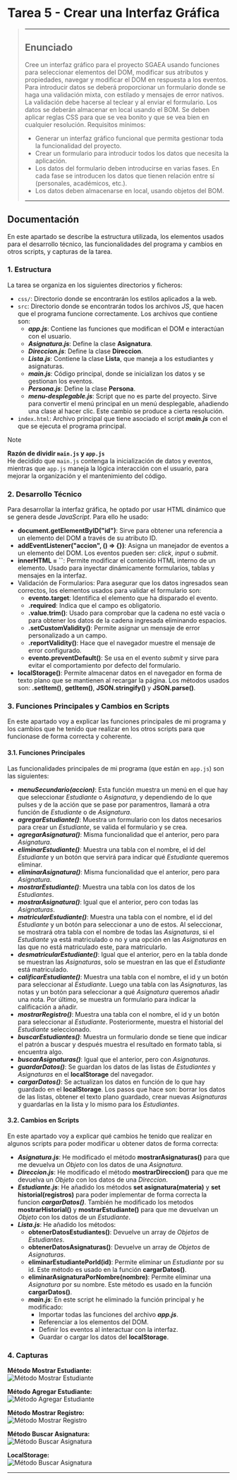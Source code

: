 # Tarea 5 - Crear una Interfaz Gráfica
> ---
> ## Enunciado
> Cree un interfaz gráfico para el proyecto SGAEA usando funciones para seleccionar elementos del DOM, modificar sus atributos y propiedades, navegar y modificar el DOM en respuesta a los eventos.
> Para introducir datos se deberá proporcionar un formulario donde se haga una validación mixta, con estilado y mensajes de error nativos. La validación debe hacerse al teclear y al enviar el formulario.
> Los datos se deberán almacenar en local usando el BOM.
> Se deben aplicar reglas CSS para que se vea bonito y que se vea bien en cualquier resolución.
> Requisitos mínimos:
> - Generar un interfaz gráfico funcional que permita gestionar toda la funcionalidad del proyecto.
> - Crear un formulario para introducir todos los datos que necesita la aplicación.
> - Los datos del formulario deben introducirse en varias fases. En cada fase se introducen los datos que tienen relación entre sí (personales, académicos, etc.).
> - Los datos deben almacenarse en local, usando objetos del BOM.
> ---

## Documentación
En este apartado se describe la estructura utilizada, los elementos usados para el desarrollo técnico, las funcionalidades del programa y cambios en otros scripts, y capturas de la tarea.

### 1. Estructura
La tarea se organiza en los siguientes directorios y ficheros:
- `css/`: Directorio donde se encontrarán  los estilos aplicados a la web.
- `src`: Directorio donde se encontrarán todos los archivos *JS*, que hacen que el programa funcione correctamente. Los archivos que contiene son:
  - ***app.js***: Contiene las funciones que modifican el DOM e interactúan con el usuario.
  - ***Asignatura.js***: Define la clase **Asignatura**.
  - ***Direccion.js***: Define la clase **Direccion**.
  - ***Lista.js***: Contiene la clase **Lista**, que maneja a los estudiantes y asignaturas.
  - ***main.js***: Código principal, donde se inicializan  los datos y se gestionan los eventos.
  - ***Persona.js***: Define la clase **Persona**.
  - ***menu-desplegable.js***: Script que no es parte del proyecto. Sirve para convertir el menú principal en un menú desplegable, añadiendo una clase al hacer clic. Este cambio se produce a cierta resolución.
- `index.html`: Archivo principal que tiene asociado el script ***main.js*** con el que se ejecuta el programa principal.

> [!NOTE]
> **Razón de dividir `main.js` y `app.js`** <br>
> He decidido que `main.js` contenga la inicialización de datos y eventos, mientras que `app.js` maneja la lógica interacción con el usuario, para mejorar la organización y el mantenimiento del código.

### 2. Desarrollo Técnico
Para desarrollar la interfaz gráfica, he optado por usar HTML dinámico que se genera desde *JavaScript*. Para ello he usado:
- **document.getElementByID("id")**: Sirve para obtener una referencia a un elemento  del DOM a través de su atributo ID.
- **addEventListener("accion", () => {})**: Asigna un manejador de eventos a un elemento del DOM. Los eventos pueden ser: *click*, *input* o *submit*.
- **innerHTML = ``**: Permite modificar el contenido HTML interno de un elemento. Usado para inyectar dinámicamente formularios, tablas y mensajes en la interfaz.
- Validación de Formularios: Para asegurar que los datos ingresados sean correctos, los elementos usados para validar el formulario son:
  - **evento.target**: Identifica el elemento  que ha disparado el evento.
  - **.required**: Indica que el campo es obligatorio.
  - **.value.trim()**: Usado para comprobar que la cadena no esté vacía o para obtener los datos de la cadena ingresada eliminando espacios.
  - **.setCustomValidity()**: Permite asignar un mensaje de error personalizado a un campo.
  - **.reportValidity()**: Hace que el navegador muestre el mensaje de error configurado.
  - **evento.preventDefault()**: Se usa en el evento *submit* y sirve para evitar el comportamiento por defecto del formulario.
- **localStorage()**: Permite almacenar datos en el navegador en forma de texto plano que se mantienen al recargar la página. Los métodos usados son: **.setItem()**, **getItem()**, **JSON.stringify()** y **JSON.parse()**.

### 3. Funciones Principales y Cambios en Scripts
En este apartado voy a explicar las funciones principales de mi programa y los cambios que he tenido que realizar en los otros scripts para que funcionase de forma correcta y coherente.

#### 3.1. Funciones Principales
Las funcionalidades principales de mi programa (que están en `app.js`) son las siguientes:
- ***menuSecundario(accion)***: Esta función muestra un menú en el que hay que seleccionar *Estudiante* o *Asignatura*, y dependiendo de lo que pulses y de la acción que se pase por paramentros, llamará a otra función de *Estudiante* o de *Asignatura*.
- ***agregarEstudiante()***: Muestra un formulario con los datos necesarios para crear un *Estudiante*, se valida el formulario y se crea.
- ***agregarAsignatura()***: Misma funcionalidad que el anterior, pero para *Asignatura*.
- ***eliminarEstudiante()***: Muestra una tabla con el nombre, el id del *Estudiante* y un botón que servirá para indicar qué *Estudiante* queremos eliminar.
- ***eliminarAsignatura()***: Misma funcionalidad que el anterior, pero para *Asignatura*.
- ***mostrarEstudiante()***: Muestra una tabla con los datos de los *Estudiantes*.
- ***mostrarAsignatura()***: Igual que el anterior, pero con todas las *Asignaturas*.
- ***matricularEstudiante()***: Muestra una tabla con el nombre, el id del *Estudiante* y un botón para seleccionar a uno de estos. Al seleccionar, se mostrará otra tabla con el nombre de todas las *Asignaturas*, si el *Estudiante* ya está matriculado o no y una opción en las *Asignaturas* en las que no está matriculado este, para matricularlo.
- ***desmatricularEstudiante()***: Igual que el anterior, pero en la tabla donde se muestran las *Asignaturas*, solo se muestran en las que el *Estudiante* está matriculado.
- ***calificarEstudiante()***: Muestra una tabla con el nombre, el id y un botón para seleccionar al *Estudiante*. Luego una tabla con las *Asignaturas*, las notas y un botón para seleccionar a qué *Asignatura* queremos añadir una nota. Por último, se muestra un formulario para indicar la calificación a añadir.
- ***mostrarRegistro()***: Muestra una tabla con el nombre, el id y un botón para seleccionar al *Estudiante*. Posteriormente, muestra el historial del *Estudiante* seleccionado.
- ***buscarEstudiantes()***: Muestra un formulario donde se tiene que indicar el patrón a buscar y después muestra el resultado en formato tabla, si encuentra algo.
- ***buscarAsignaturas()***: Igual que el anterior, pero con *Asignaturas*.
- ***guardarDatos()***: Se guardan los datos de las listas de *Estudiantes* y *Asignaturas* en el **localStorage** del navegador.
- ***cargarDatos()***: Se actualizan los datos en función de lo que hay guardado en el **localStorage**. Los pasos que hace son: borrar los datos de las listas, obtener el texto plano guardado, crear nuevas *Asignaturas* y guardarlas en la lista y lo mismo para los *Estudiantes*.

#### 3.2. Cambios en Scripts
En este apartado voy a explicar qué cambios he tenido que realizar en algunos scripts para poder modificar u obtener datos de forma correcta:
- ***Asignatura.js***: He modificado el método **mostrarAsignaturas()** para que me devuelva un *Objeto* con los datos de una *Asignatura*.
- ***Direccion.js***: He modificado el método **mostrarDireccion()** para que me devuelva un *Objeto* con los datos de una *Direccion*.
- ***Estudiante.js***: He añadido los métodos **set asignatura(materia)** y **set historial(registros)** para poder implementar de forma correcta la funcion ***cargarDatos()***. También he modificado los metodos **mostrarHistorial()** y **mostrarEstudiante()** para que me devuelvan un *Objeto* con los datos de un *Estudiante*.
- ***Lista.js***: He añadido los métodos:
  - **obtenerDatosEstudiantes()**: Devuelve un array de *Objetos* de *Estudiantes*.
  - **obtenerDatosAsignaturas()**: Devuelve un array de *Objetos* de *Asignaturas*.
  - **eliminarEstudiantePorId(id)**: Permite eliminar un *Estudiante* por su id. Este método es usado en la función **cargarDatos()**.
  - **eliminarAsignaturaPorNombre(nombre)**: Permite eliminar una *Asignatura* por su nombre. Este método es usado en la función **cargarDatos()**.
  - ***main.js***: En este script he eliminado la función principal y he modificado: 
    - Importar todas las funciones del archivo ***app.js***.
    - Referenciar a los elementos del DOM.
    - Definir los eventos al interactuar con la interfaz.
    - Guardar o cargar los datos del **localStorage**.

### 4. Capturas
**Método Mostrar Estudiante:** <br>
![Método Mostrar Estudiante](../img-documentar/Tarea-5/Metodo-Mostrar-Estudiante.PNG)

**Método Agregar Estudiante:** <br>
![Método Agregar Estudiante](../img-documentar/Tarea-5/Metodo-Agregar-Estudiante.PNG)

**Método Mostrar Registro:** <br>
![Método Mostrar Registro](../img-documentar/Tarea-5/Metodo-Mostrar-Registro.PNG)

**Método Buscar Asignatura:** <br>
![Método Buscar Asignatura](../img-documentar/Tarea-5/Metodo-Buscar-Asignatura.PNG)

**LocalStorage:** <br>
![Método Buscar Asignatura](../img-documentar/Tarea-5/LocalStorage.PNG)

---
